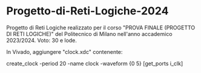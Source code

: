 # Progetto-di-Reti-Logiche-2024
Progetto di Reti Logiche realizzato per il corso "PROVA FINALE (PROGETTO DI RETI LOGICHE)" del Politecnico di Milano nell'anno accademico 2023/2024. Voto: 30 e lode.

In Vivado, aggiungere "clock.xdc" contenente:
<p>
  create_clock -period 20 -name clock -waveform {0 5} [get_ports i_clk]
</p>
